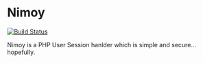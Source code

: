 # Nimoy

[![Build Status](https://travis-ci.org/stephen-hill/Nimoy.png)](https://travis-ci.org/stephen-hill/Nimoy)

Nimoy is a PHP User Session hanlder which is simple and secure... hopefully.